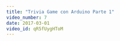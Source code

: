 ```yaml
---
title: "Trivia Game con Arduino Parte 1"
video_number: 7
date: 2017-03-01
video_id: qR5fUygHToM
---
```

